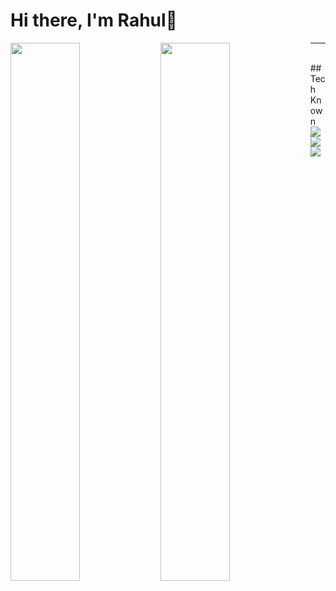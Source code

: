 # Hi there, I'm Rahul👋

<!--
**rahul-biswakarma/rahul-biswakarma** is a ✨ _special_ ✨ repository because its `README.md` (this file) appears on your GitHub profile.

Here are some ideas to get you started:

- 🔭 I’m currently working on ...
- 🌱 I’m currently learning ...
- 👯 I’m looking to collaborate on ...
- 🤔 I’m looking for help with ...
- 💬 Ask me about ...
- 📫 How to reach me: ...
- 😄 Pronouns: ...
- ⚡ Fun fact: ...
-->

<img align="left" width="47%"  src="https://github-readme-stats-ochre-sigma.vercel.app/api?username=rahul-biswakarma&count_private=true&show_icons=true&theme=dark" />

<img align="left" width="47%"  src="https://github-readme-stats-ochre-sigma.vercel.app/api/top-langs/?username=rahul-biswakarma&layout=compact&theme=dark" />

------------
<br />
## Tech Known

<img align="left" src="https://img.shields.io/badge/javascript-%23323330.svg?style=for-the-badge&logo=javascript&logoColor=%23F7DF1E"/>
<img align="left" src="https://img.shields.io/badge/react-%2320232a.svg?style=for-the-badge&logo=react&logoColor=%2361DAFB" />
<img align="left" src="https://img.shields.io/badge/Next-black?style=for-the-badge&logo=next.js&logoColor=white" />

